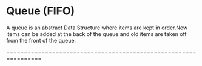 # Queue (FIFO)

A queue is an abstract Data Structure where items
are kept in order.New items can be added at the back of the
queue and old items are taken off from the front of the queue.

================================================================
